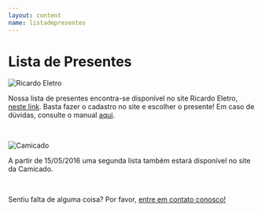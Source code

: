 ```yaml
---
layout: content
name: listadepresentes
---
```


# Lista de Presentes

![Ricardo Eletro](http://images.maquinadevendas.com.br/site/re/layout/logo_ricardo.png)

<p class="text-justify">Nossa lista de presentes encontra-se disponível no site Ricardo Eletro, <a href="http://www.ricardoeletro.com.br/ListaCasamento/ListaPresentes/83125/Bruno-e-Maryana/">neste link</a>. Basta fazer o cadastro no site e escolher o presente! Em caso de dúvidas, consulte o manual <a href="http://www.ricardoeletro.com.br/Atendimento/ListaCasamento/Convidados">aqui</a>.</p>
<br>

![Camicado](http://www.hamiltonbeach.com.br/media/comprar/logo_camicado.png)

<p class="text-justify">A partir de 15/05/2016 uma segunda lista também estará disponível no site da Camicado.</p>
<br>

<p class="text-center">Sentiu falta de alguma coisa? Por favor, <a href="mailto:contato@brunoemary.com.br">entre em contato conosco!</a></p>